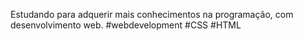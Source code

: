 Estudando para adquerir mais conhecimentos na programação, com desenvolvimento web.
#webdevelopment #CSS #HTML
